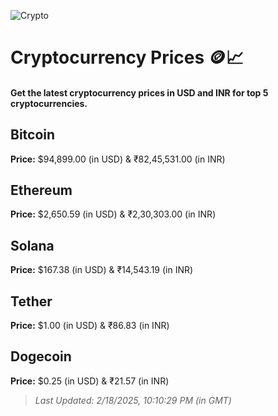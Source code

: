 
![Crypto](https://www.techguide.com.au/wp-content/uploads/2020/11/crypto3.jpeg)

# Cryptocurrency Prices 🪙📈

#### Get the latest cryptocurrency prices in USD and INR for top 5 cryptocurrencies.

## Bitcoin

**Price:** $94,899.00 (in USD) & ₹82,45,531.00 (in INR)

## Ethereum

**Price:** $2,650.59 (in USD) & ₹2,30,303.00 (in INR)

## Solana

**Price:** $167.38 (in USD) & ₹14,543.19 (in INR)

## Tether

**Price:** $1.00 (in USD) & ₹86.83 (in INR)

## Dogecoin

**Price:** $0.25 (in USD) & ₹21.57 (in INR)

> _Last Updated: 2/18/2025, 10:10:29 PM (in GMT)_
